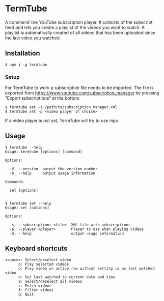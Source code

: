 # TermTube

A command line YouTube subscription player. It consists of the subscript feed and lets you create a playlist of the videos you want to watch. A playlist is automatically created of all videos that has been uploaded since the last video you watched.

## Installation
```
$ npm i -g termtube
```

### Setup

For TermTube to work a subscription file needs to be imported. The file is exported from https://www.youtube.com/subscription_manager by pressing "Export subscriptions" at the bottom.

```
$ termtube set -s /path/to/subscription_manager.xml
$ termtube set -p <video player of choice>
```

If a video player is not set, TermTube will try to use mpv.

## Usage
```
$ termtube --help
Usage: termtube [options] [command]

Options:

  -V, --version  output the version number
  -h, --help     output usage information

Commands:

  set [options]


$ termtube set --help
Usage: set [options]

Options:

  -s, --subscriptions <file>  XML file with subscriptions
  -p, --player <player>       Player to use when playing videos
  -h, --help                  output usage information
```

## Keyboard shortcuts
```
<space>: Select/deselect video
      p: Play selected videos
      o: Play video on active row without setting is as last watched video
      n: Set last watched to current date and time
      a: Select/deselect all videos
      r: Fetch videos
      f: Filter videos
      q: Quit
```

